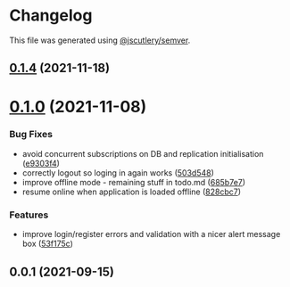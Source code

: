 # Changelog

This file was generated using [@jscutlery/semver](https://github.com/jscutlery/semver).

## [0.1.4](https://github.com/platyplus/platydev/compare/data-access-hbp@0.1.3...data-access-hbp@0.1.4) (2021-11-18)



# [0.1.0](https://github.com/platyplus/platydev/compare/data-access-hbp@0.0.1...data-access-hbp@0.1.0) (2021-11-08)

### Bug Fixes

- avoid concurrent subscriptions on DB and replication initialisation ([e9303f4](https://github.com/platyplus/platydev/commit/e9303f4cf13ca797070f8699144121d1c20f4515))
- correctly logout so loging in again works ([503d548](https://github.com/platyplus/platydev/commit/503d548f34821beaaa0c7dbe882368d346c82861))
- improve offline mode - remaining stuff in todo.md ([685b7e7](https://github.com/platyplus/platydev/commit/685b7e7fd7ecb5b0f1353211ab2186bd2ec0129e))
- resume online when application is loaded offline ([828cbc7](https://github.com/platyplus/platydev/commit/828cbc7ce014c653d47a722abafe18bd58691e1a))

### Features

- improve login/register errors and validation with a nicer alert message box ([53f175c](https://github.com/platyplus/platydev/commit/53f175ca3fd64e7ded9d5f7105f8b1843982e9f5))

## 0.0.1 (2021-09-15)
